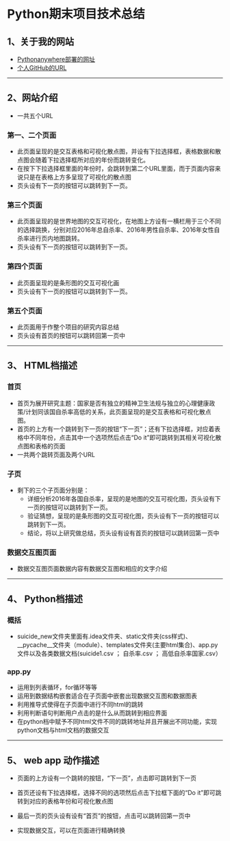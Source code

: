 # Python期末项目技术总结

## 1、关于我的网站

* [Pythonanywhere部署的网址](http://linpican33.pythonanywhere.com/) 
* [个人GitHub的URL](https://github.com/LinliMingNewmedia/Python) 

***

## 2、网站介绍

* 一共五个URL 

### 第一、二个页面

* 此页面呈现的是交互表格和可视化散点图，并设有下拉选择框，表格数据和散点图会随着下拉选择框所对应的年份而跳转变化。
* 在按下下拉选择框里面的年份时，会跳转到第二个URL里面，而于页面内容来说只是在表格上方多呈现了可视化的散点图
* 页头设有下一页的按钮可以跳转到下一页。

### 第三个页面

* 此页面呈现的是世界地图的交互可视化，在地图上方设有一横栏用于三个不同的选择跳换，分别对应2016年总自杀率、2016年男性自杀率、2016年女性自杀率进行页内地图跳转。
* 页头设有下一页的按钮可以跳转到下一页。

### 第四个页面

* 此页面呈现的是条形图的交互可视化画
* 页头设有下一页的按钮可以跳转到下一页。

### 第五个页面

* 此页面用于作整个项目的研究内容总结
* 页头设有首页的按钮可以跳转回第一页中

***

## 3、 HTML档描述

### 首页

- 首页为展开研究主题：国家是否有独立的精神卫生法规与独立的心理健康政策/计划同该国自杀率高低的关系，此页面呈现的是交互表格和可视化散点图。
- 首页的上方有一个跳转到下一页的按钮“下一页”；还有下拉选择框，对应着表格中不同年份，点击其中一个选项然后点击“Do it”即可跳转到其相关可视化散点图和表格的页面
- 一共两个跳转页面及两个URL

### 子页

- 剩下的三个子页面分别是：
  - 详细分析2016年各国自杀率，呈现的是地图的交互可视化图，页头设有下一页的按钮可以跳转到下一页。
  - 验证猜想，呈现的是条形图的交互可视化图，页头设有下一页的按钮可以跳转到下一页。
  - 结论，将以上研究做总结，页头设有设有首页的按钮可以跳转回第一页中

### 数据交互图页面
- 数据交互图页面数据内容有数据交互图和相应的文字介绍

***

## 4、 Python档描述

### 概括
- suicide_new文件夹里面有.idea文件夹、static文件夹(css样式)、__pycache__文件夹（module）、templates文件夹(主要html集合)、app.py文件以及各类数据文档(suicide1.csv ； 自杀率.csv ； 高低自杀率国家.csv）

### app.py
- 运用到列表循环，for循环等等
- 运用到数据结构嵌套适合在子页面中嵌套出现数据交互图和数据图表
- 利用推导式使得在子页面中进行不同html的跳转
- 利用判断语句判断用户点击的是什么从而跳转到相应界面
- 在python档中赋予不同html文件不同的跳转地址并且开展出不同功能，实现python文档与html文档的数据交互

***

## 5、 web app 动作描述

- 页面的上方设有一个跳转的按钮，“下一页”，点击即可跳转到下一页
- 首页还设有下拉选择框，选择不同的选项然后点击下拉框下面的“Do it”即可跳转到对应的表格年份和可视化散点图
- 最后一页的页头设有设有“首页”的按钮，点击可以跳转回第一页中

- 实现数据交互，可以在页面进行精确转换

